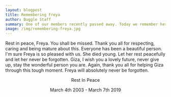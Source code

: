 ```yaml
---
layout: blogpost
title: Remembering Freya
author: Buggle Staff
summary: One of our members recently passed away. Today we remember her passing of cancer.
image: /img/remembering-freya.jpg
---
```

Rest in peace, Freya. You shall be missed. Thank you all for respecting, caring and being mature about this. 
Everyone has been a beautiful person. I'm sure Freya is so pleased with us. She died young. 
Let her rest peacefully and let her never be forgotten. Giza, I wish you a lovely future, never give up, stay the 
wonderful person you are. Again, thank you all for helping Giza through this tough moment. 
Freya will absolutely never be forgotten.

<center>
<p>Rest In Peace</p>
<p>March 4th 2003 - March 7th 2019</p>
</center>

